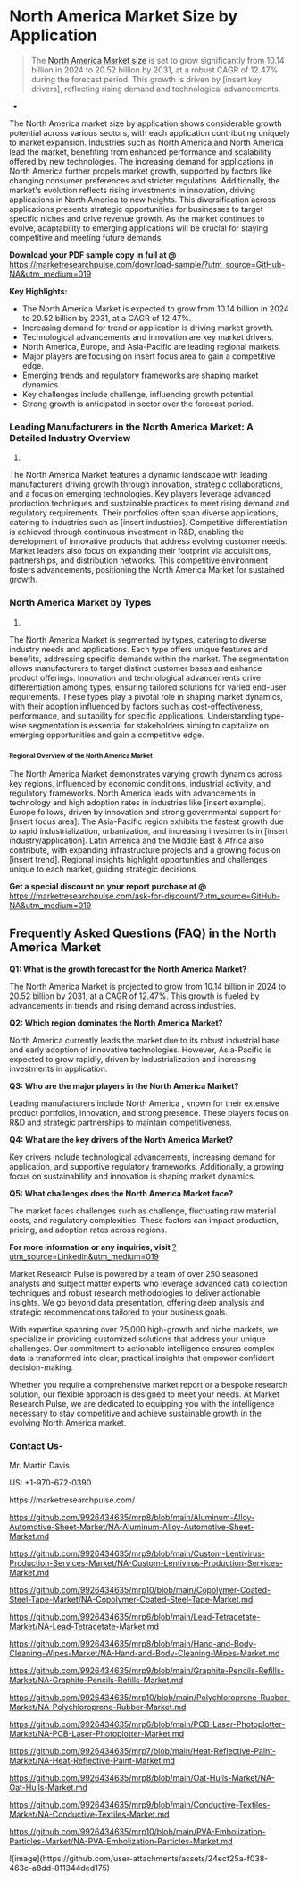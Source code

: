 <h1>North America  Market&nbsp;Size by Application</h1><blockquote><p>The <a href="https://marketresearchpulse.com/download-sample/?utm_source=GitHub-NA&amp;utm_medium=019">North America  Market size</a> is set to grow significantly from 10.14 billion in 2024 to 20.52 billion by 2031, at a robust CAGR of 12.47% during the forecast period. This growth is driven by [insert key drivers], reflecting rising demand and technological advancements.</p></blockquote><ul><li></li></ul><p>The North America  market size by application shows considerable growth potential across various sectors, with each application contributing uniquely to market expansion. Industries such as North America  and North America  lead the market, benefiting from enhanced performance and scalability offered by new technologies. The increasing demand for applications in North America  further propels market growth, supported by factors like changing consumer preferences and stricter regulations. Additionally, the market's evolution reflects rising investments in innovation, driving applications in North America  to new heights. This diversification across applications presents strategic opportunities for businesses to target specific niches and drive revenue growth. As the market continues to evolve, adaptability to emerging applications will be crucial for staying competitive and meeting future demands.</p><p><strong>Download your PDF sample copy in full at @ </strong><a href="https://marketresearchpulse.com/download-sample/?utm_source=GitHub-NA&amp;utm_medium=019">https://marketresearchpulse.com/download-sample/?utm_source=GitHub-NA&amp;utm_medium=019</a></p><p><strong>Key Highlights: </strong></p><ul><li>The North America  Market is expected to grow from 10.14 billion in 2024 to 20.52 billion by 2031, at a CAGR of 12.47%.</li><li>Increasing demand for trend or application is driving market growth.</li><li>Technological advancements and innovation are key market drivers.</li><li>North America, Europe, and Asia-Pacific are leading regional markets.</li><li>Major players are focusing on insert focus area to gain a competitive edge.</li><li>Emerging trends and regulatory frameworks are shaping market dynamics.</li><li>Key challenges include challenge, influencing growth potential.</li><li>Strong growth is anticipated in sector over the forecast period.</li></ul><h3>Leading Manufacturers in the North America  Market: A Detailed Industry Overview</h3><ol><li></li></ol><div class="flex max-w-full flex-col flex-grow"><div class="min-h-8 text-message flex w-full flex-col items-end gap-2 whitespace-normal break-words [.text-message+&amp;]:mt-5" dir="auto" data-message-author-role="assistant" data-message-id="fd8432e4-4910-450d-b182-61b7bfb0a01f" data-message-model-slug="gpt-4o"><div class="flex w-full flex-col gap-1 empty:hidden first:pt-[3px]"><div class="markdown prose w-full break-words dark:prose-invert light"><p>The North America  Market features a dynamic landscape with leading manufacturers driving growth through innovation, strategic collaborations, and a focus on emerging technologies. Key players leverage advanced production techniques and sustainable practices to meet rising demand and regulatory requirements. Their portfolios often span diverse applications, catering to industries such as [insert industries]. Competitive differentiation is achieved through continuous investment in R&amp;D, enabling the development of innovative products that address evolving customer needs. Market leaders also focus on expanding their footprint via acquisitions, partnerships, and distribution networks. This competitive environment fosters advancements, positioning the North America  Market for sustained growth.</p></div></div></div></div><h3>North America  Market by Types</h3><ol><li></li></ol><div class="flex max-w-full flex-col flex-grow"><div class="min-h-8 text-message flex w-full flex-col items-end gap-2 whitespace-normal break-words [.text-message+&amp;]:mt-5" dir="auto" data-message-author-role="assistant" data-message-id="084470be-0bb7-4664-bddf-5156b4f41249" data-message-model-slug="gpt-4o-mini"><div class="flex w-full flex-col gap-1 empty:hidden first:pt-[3px]"><div class="markdown prose w-full break-words dark:prose-invert light"><p>The North America  Market is segmented by types, catering to diverse industry needs and applications. Each type offers unique features and benefits, addressing specific demands within the market. The segmentation allows manufacturers to target distinct customer bases and enhance product offerings. Innovation and technological advancements drive differentiation among types, ensuring tailored solutions for varied end-user requirements. These types play a pivotal role in shaping market dynamics, with their adoption influenced by factors such as cost-effectiveness, performance, and suitability for specific applications. Understanding type-wise segmentation is essential for stakeholders aiming to capitalize on emerging opportunities and gain a competitive edge.</p></div></div></div></div><h3><span style="font-size: 11px;">Regional Overview of the North America  Market</span></h3><div class="flex max-w-full flex-col flex-grow"><div class="min-h-8 text-message flex w-full flex-col items-end gap-2 whitespace-normal break-words [.text-message+&amp;]:mt-5" dir="auto" data-message-author-role="assistant" data-message-id="e9038762-ce64-4e30-91c9-9bd413514231" data-message-model-slug="gpt-4o-mini"><div class="flex w-full flex-col gap-1 empty:hidden first:pt-[3px]"><div class="markdown prose w-full break-words dark:prose-invert light"><p>The North America  Market demonstrates varying growth dynamics across key regions, influenced by economic conditions, industrial activity, and regulatory frameworks. North America leads with advancements in technology and high adoption rates in industries like [insert example]. Europe follows, driven by innovation and strong governmental support for [insert focus area]. The Asia-Pacific region exhibits the fastest growth due to rapid industrialization, urbanization, and increasing investments in [insert industry/application]. Latin America and the Middle East &amp; Africa also contribute, with expanding infrastructure projects and a growing focus on [insert trend]. Regional insights highlight opportunities and challenges unique to each market, guiding strategic decisions.</p></div></div></div></div><p><strong>Get a special discount on your report purchase at @ </strong><a href="https://marketresearchpulse.com/ask-for-discount/?utm_source=GitHub-NA&amp;utm_medium=019">https://marketresearchpulse.com/ask-for-discount/?utm_source=GitHub-NA&amp;utm_medium=019</a></p><h2>Frequently Asked Questions (FAQ) in the North America  Market</h2><p><strong>Q1: What is the growth forecast for the North America  Market?</strong></p><p>The North America  Market is projected to grow from 10.14 billion in 2024 to 20.52 billion by 2031, at a CAGR of 12.47%. This growth is fueled by advancements in trends and rising demand across industries.</p><p><strong>Q2: Which region dominates the North America  Market?</strong></p><p>North America currently leads the market due to its robust industrial base and early adoption of innovative technologies. However, Asia-Pacific is expected to grow rapidly, driven by industrialization and increasing investments in application.</p><p><strong>Q3: Who are the major players in the North America  Market?</strong></p><p>Leading manufacturers include North America , known for their extensive product portfolios, innovation, and strong presence. These players focus on R&amp;D and strategic partnerships to maintain competitiveness.</p><p><strong>Q4: What are the key drivers of the North America  Market?</strong></p><p>Key drivers include technological advancements, increasing demand for application, and supportive regulatory frameworks. Additionally, a growing focus on sustainability and innovation is shaping market dynamics.</p><p><strong>Q5: What challenges does the North America  Market face?</strong></p><p>The market faces challenges such as challenge, fluctuating raw material costs, and regulatory complexities. These factors can impact production, pricing, and adoption rates across regions.</p><p><strong>For more information or any inquiries, visit&nbsp;</strong><a href="?utm_source=Linkedin&utm_medium=019">?utm_source=Linkedin&utm_medium=019</a></p><p>Market Research Pulse is powered by a team of over 250 seasoned analysts and subject matter experts who leverage advanced data collection techniques and robust research methodologies to deliver actionable insights. We go beyond data presentation, offering deep analysis and strategic recommendations tailored to your business goals.</p><p>With expertise spanning over 25,000 high-growth and niche markets, we specialize in providing customized solutions that address your unique challenges. Our commitment to actionable intelligence ensures complex data is transformed into clear, practical insights that empower confident decision-making.</p><p>Whether you require a comprehensive market report or a bespoke research solution, our flexible approach is designed to meet your needs. At Market Research Pulse, we are dedicated to equipping you with the intelligence necessary to stay competitive and achieve sustainable growth in the evolving North America  market.</p><h3><strong>Contact Us-</strong></h3><p>Mr. Martin Davis</p><p>US: +1-970-672-0390</p><p>https://marketresearchpulse.com/</p><p><a href="https://github.com/9926434635/mrp8/blob/main/Aluminum-Alloy-Automotive-Sheet-Market/NA-Aluminum-Alloy-Automotive-Sheet-Market.md">https://github.com/9926434635/mrp8/blob/main/Aluminum-Alloy-Automotive-Sheet-Market/NA-Aluminum-Alloy-Automotive-Sheet-Market.md</a></p><p><a href="https://github.com/9926434635/mrp9/blob/main/Custom-Lentivirus-Production-Services-Market/NA-Custom-Lentivirus-Production-Services-Market.md">https://github.com/9926434635/mrp9/blob/main/Custom-Lentivirus-Production-Services-Market/NA-Custom-Lentivirus-Production-Services-Market.md</a></p><p><a href="https://github.com/9926434635/mrp10/blob/main/Copolymer-Coated-Steel-Tape-Market/NA-Copolymer-Coated-Steel-Tape-Market.md">https://github.com/9926434635/mrp10/blob/main/Copolymer-Coated-Steel-Tape-Market/NA-Copolymer-Coated-Steel-Tape-Market.md</a></p><p><a href="https://github.com/9926434635/mrp6/blob/main/Lead-Tetracetate-Market/NA-Lead-Tetracetate-Market.md">https://github.com/9926434635/mrp6/blob/main/Lead-Tetracetate-Market/NA-Lead-Tetracetate-Market.md</a></p><p><a href="https://github.com/9926434635/mrp8/blob/main/Hand-and-Body-Cleaning-Wipes-Market/NA-Hand-and-Body-Cleaning-Wipes-Market.md">https://github.com/9926434635/mrp8/blob/main/Hand-and-Body-Cleaning-Wipes-Market/NA-Hand-and-Body-Cleaning-Wipes-Market.md</a></p><p><a href="https://github.com/9926434635/mrp9/blob/main/Graphite-Pencils-Refills-Market/NA-Graphite-Pencils-Refills-Market.md">https://github.com/9926434635/mrp9/blob/main/Graphite-Pencils-Refills-Market/NA-Graphite-Pencils-Refills-Market.md</a></p><p><a href="https://github.com/9926434635/mrp10/blob/main/Polychloroprene-Rubber-Market/NA-Polychloroprene-Rubber-Market.md">https://github.com/9926434635/mrp10/blob/main/Polychloroprene-Rubber-Market/NA-Polychloroprene-Rubber-Market.md</a></p><p><a href="https://github.com/9926434635/mrp6/blob/main/PCB-Laser-Photoplotter-Market/NA-PCB-Laser-Photoplotter-Market.md">https://github.com/9926434635/mrp6/blob/main/PCB-Laser-Photoplotter-Market/NA-PCB-Laser-Photoplotter-Market.md</a></p><p><a href="https://github.com/9926434635/mrp7/blob/main/Heat-Reflective-Paint-Market/NA-Heat-Reflective-Paint-Market.md">https://github.com/9926434635/mrp7/blob/main/Heat-Reflective-Paint-Market/NA-Heat-Reflective-Paint-Market.md</a></p><p><a href="https://github.com/9926434635/mrp8/blob/main/Oat-Hulls-Market/NA-Oat-Hulls-Market.md">https://github.com/9926434635/mrp8/blob/main/Oat-Hulls-Market/NA-Oat-Hulls-Market.md</a></p><p><a href="https://github.com/9926434635/mrp9/blob/main/Conductive-Textiles-Market/NA-Conductive-Textiles-Market.md">https://github.com/9926434635/mrp9/blob/main/Conductive-Textiles-Market/NA-Conductive-Textiles-Market.md</a></p><p><a href="https://github.com/9926434635/mrp10/blob/main/PVA-Embolization-Particles-Market/NA-PVA-Embolization-Particles-Market.md">https://github.com/9926434635/mrp10/blob/main/PVA-Embolization-Particles-Market/NA-PVA-Embolization-Particles-Market.md</a></p>
![image](https://github.com/user-attachments/assets/24ecf25a-f038-463c-a8dd-811344ded175)
